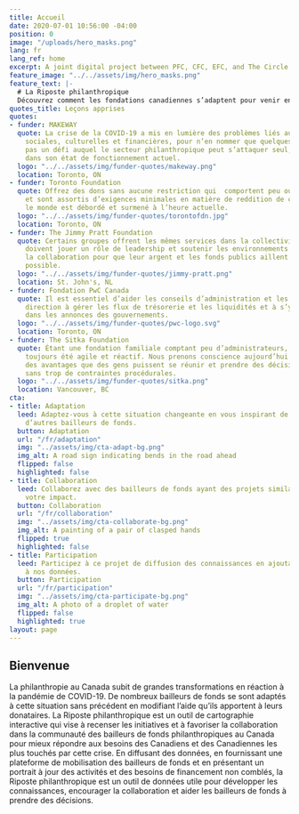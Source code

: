 ```yaml
---
title: Accueil
date: 2020-07-01 10:56:00 -04:00
position: 0
image: "/uploads/hero_masks.png"
lang: fr
lang_ref: home
excerpt: A joint digital project between PFC, CFC, EFC, and The Circle.
feature_image: "../../assets/img/hero_masks.png"
feature_text: |-
  # La Riposte philanthropique
  Découvrez comment les fondations canadiennes s’adaptent pour venir en aide aux OBNL durant une crise mondiale sans précédent.
quotes_title: Leçons apprises
quotes:
- funder: MAKEWAY
  quote: La crise de la COVID-19 a mis en lumière des problèmes liés aux inégalités
    sociales, culturelles et financières, pour n’en nommer que quelques-uns. Ce n’est
    pas un défi auquel le secteur philanthropique peut s’attaquer seul, en particulier
    dans son état de fonctionnement actuel.
  logo: "../../assets/img/funder-quotes/makeway.png"
  location: Toronto, ON
- funder: Toronto Foundation
  quote: Offrez des dons sans aucune restriction qui  comportent peu ou pas d’obstacles
    et sont assortis d’exigences minimales en matière de reddition de compte. Tout
    le monde est débordé et surmené à l’heure actuelle.
  logo: "../../assets/img/funder-quotes/torontofdn.jpg"
  location: Toronto, ON
- funder: The Jimmy Pratt Foundation
  quote: Certains groupes offrent les mêmes services dans la collectivité. Les fondations
    doivent jouer un rôle de leadership et soutenir les environnements propices à
    la collaboration pour que leur argent et les fonds publics aillent le plus loin
    possible.
  logo: "../../assets/img/funder-quotes/jimmy-pratt.png"
  location: St. John's, NL
- funder: Fondation PwC Canada
  quote: Il est essentiel d’aider les conseils d’administration et les équipes de
    direction à gérer les flux de trésorerie et les liquidités et à s’y retrouver
    dans les annonces des gouvernements.
  logo: "../../assets/img/funder-quotes/pwc-logo.svg"
  location: Toronto, ON
- funder: The Sitka Foundation
  quote: Étant une fondation familiale comptant peu d’administrateurs, nous avons
    toujours été agile et réactif. Nous prenons conscience aujourd’hui plus que jamais
    des avantages que des gens puissent se réunir et prendre des décisions rapidement
    sans trop de contraintes procédurales.
  logo: "../../assets/img/funder-quotes/sitka.png"
  location: Vancouver, BC
cta:
- title: Adaptation
  leed: Adaptez-vous à cette situation changeante en vous inspirant de ce que font
    d’autres bailleurs de fonds.
  button: Adaptation
  url: "/fr/adaptation"
  img: "../assets/img/cta-adapt-bg.png"
  img_alt: A road sign indicating bends in the road ahead
  flipped: false
  highlighted: false
- title: Collaboration
  leed: Collaborez avec des bailleurs de fonds ayant des projets similaires pour décupler
    votre impact.
  button: Collaboration
  url: "/fr/collaboration"
  img: "../assets/img/cta-collaborate-bg.png"
  img_alt: A painting of a pair of clasped hands
  flipped: true
  highlighted: false
- title: Participation
  leed: Participez à ce projet de diffusion des connaissances en ajoutant votre histoire
    à nos données.
  button: Participation
  url: "/fr/participation"
  img: "../assets/img/cta-participate-bg.png"
  img_alt: A photo of a droplet of water
  flipped: false
  highlighted: true
layout: page
---
```


## Bienvenue

La philanthropie au Canada subit de grandes transformations en réaction à la pandémie de COVID-19. De nombreux bailleurs de fonds se sont adaptés à cette situation sans précédent en modifiant l’aide qu’ils apportent à leurs donataires. La Riposte philanthropique est un outil de cartographie interactive qui vise à recenser les initiatives et à favoriser la collaboration dans la communauté des bailleurs de fonds philanthropiques au Canada pour mieux répondre aux besoins des Canadiens et des Canadiennes les plus touchés par cette crise. En diffusant des données, en fournissant une plateforme de mobilisation des bailleurs de fonds et en présentant un portrait à jour des activités et des besoins de financement non comblés, la Riposte philanthropique est un outil de données utile pour développer les connaissances, encourager la collaboration et aider les bailleurs de fonds à prendre des décisions.